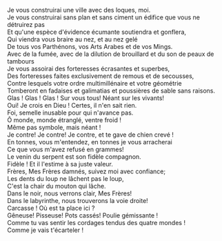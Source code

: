 Je vous construirai une ville avec des loques, moi.    
Je vous construirai sans plan et sans ciment un édifice que vous ne détruirez pas    
Et qu'une espèce d'évidence écumante soutiendra et gonflera,    
Qui viendra vous braire au nez, et au nez gelé    
De tous vos Parthénons, vos Arts Arabes et de vos Mings.    
Avec de la fumée, avec de la dilution de brouillard et du son de peaux de tambours    
Je vous assoirai des forteresses écrasantes et superbes,    
Des forteresses faites exclusivement de remous et de secousses,    
Contre lesquels votre ordre multimillénaire et votre géométrie    
Tomberont en fadaises et galimatias et poussières de sable sans raisons.    
Glas ! Glas ! Glas ! Sur vous tous! Néant sur les vivants!    
Oui! Je crois en Dieu ! Certes, il n'en sait rien.    
Foi, semelle inusable pour qui n'avance pas.    
Ô monde, monde étranglé, ventre froid !    
Même pas symbole, mais néant !    
Je contre! Je contre! Je contre, et te gave de chien crevé !    
En tonnes, vous m'entendez, en tonnes je vous arracherai    
Ce que vous m'avez refusé en grammes!    
Le venin du serpent est son fidèle compagnon.    
Fidèle ! Et il l'estime à sa juste valeur.    
Frères, Mes Frères damnés, suivez moi avec confiance;    
Les dents du loup ne lâchent pas le loup,    
C'est la chair du mouton qui lâche.    
Dans le noir, nous verrons clair, Mes Frères!    
Dans le labyrinthe, nous trouverons la voie droite!    
Carcasse ! Où est ta place ici ?    
Gêneuse! Pisseuse! Pots cassés! Poulie gémissante !    
Comme tu vas sentir les cordages tendus des quatre mondes !    
Comme je vais t'écarteler !    
